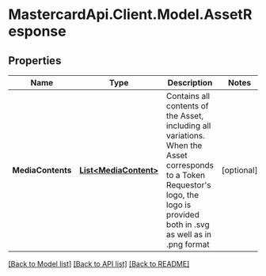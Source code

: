 # MastercardApi.Client.Model.AssetResponse

## Properties

Name | Type | Description | Notes
------------ | ------------- | ------------- | -------------
**MediaContents** | [**List&lt;MediaContent&gt;**](MediaContent.md) | Contains all contents of the Asset, including all variations. When the Asset corresponds to a Token Requestor&#39;s logo, the logo is provided both in .svg as well as in .png format | [optional] 

[[Back to Model list]](../README.md#documentation-for-models) [[Back to API list]](../README.md#documentation-for-api-endpoints) [[Back to README]](../README.md)

